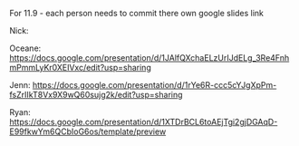 For 11.9 - each person needs to commit there own google slides link

Nick:

Oceane: https://docs.google.com/presentation/d/1JAlfQXchaELzUrIJdELg_3Re4FnhmPmmLyKr0XEIVxc/edit?usp=sharing

Jenn: https://docs.google.com/presentation/d/1rYe6R-ccc5cYJgXpPm-fsZrIIkT8Vx9X9wQ60sujg2k/edit?usp=sharing

Ryan: https://docs.google.com/presentation/d/1XTDrBCL6toAEjTgi2gjDGAqD-E99fkwYm6QCbIoG6os/template/preview

